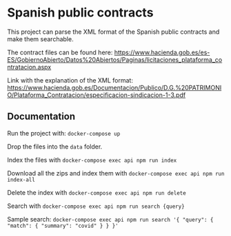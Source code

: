 # Spanish public contracts
This project can parse the XML format of the Spanish public contracts and make them searchable.

The contract files can be found here: https://www.hacienda.gob.es/es-ES/GobiernoAbierto/Datos%20Abiertos/Paginas/licitaciones_plataforma_contratacion.aspx

Link with the explanation of the XML format: https://www.hacienda.gob.es/Documentacion/Publico/D.G.%20PATRIMONIO/Plataforma_Contratacion/especificacion-sindicacion-1-3.pdf

## Documentation

Run the project with: `docker-compose up`

Drop the files into the `data` folder.

Index the files with `docker-compose exec api npm run index`

Download all the zips and index them with `docker-compose exec api npm run index-all`

Delete the index with `docker-compose exec api npm run delete`

Search with `docker-compose exec api npm run search {query}`

Sample search: `docker-compose exec api npm run search '{ "query": { "match": { "summary": "covid" } } }'`

